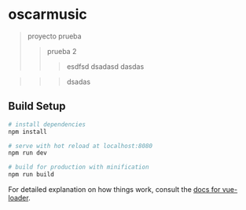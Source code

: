 # oscarmusic

> proyecto prueba 
>>prueba 2
>>>esdfsd
>>>dsadasd
>>>dasdas

>>>dsadas

## Build Setup

``` bash
# install dependencies
npm install

# serve with hot reload at localhost:8080
npm run dev

# build for production with minification
npm run build
```

For detailed explanation on how things work, consult the [docs for vue-loader](http://vuejs.github.io/vue-loader).
